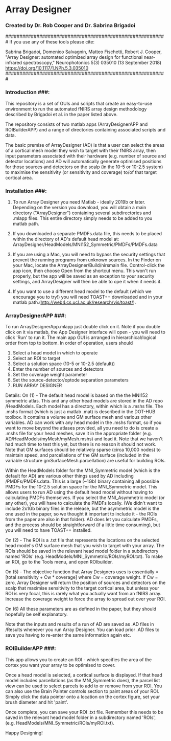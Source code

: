 # Array Designer #
### Created by Dr. Rob Cooper and Dr. Sabrina Brigadoi ###

#########################################################
If you use any of these tools please cite:

Sabrina Brigadoi, Domenico Salvagnin, Matteo Fischetti, Robert J. Cooper, "Array Designer: automated optimized array design for functional near-infrared spectroscopy," Neurophotonics 5(3) 035010 (13 September 2018) https://doi.org/10.1117/1.NPh.5.3.035010
#########################################################

### Introduction ###:
This repository is a set of GUIs and scripts that create an easy-to-use environment to run the automated fNIRS array design methodology described by Brigadoi et al. in the paper listed above.

The repository consists of two matlab apps (ArrayDesignerAPP and ROIBuilderAPP) and a range of directories containing associated scripts and data.

The basic premise of ArrayDesigner (AD) is that a user can select the areas of a cortical mesh model they wish to target with their fNIRS array, then input parameters associated with their hardware (e.g. number of source and detector locations) and AD will automatically generate optimised positions for those sources and detectors on the scalp (in the 10-5 or 10-2.5 system) to maximise the sensitivity (or sensitivity and coverage) to/of that target cortical area.

### Installation ###:

1) To run Array Designer you need Matlab - ideally 2019b or later. Depending on the version you download, you will obtain a main directory ("ArrayDesigner") containing several subdirectories and .mlapp files. This entire directory simply needs to be added to you matlab path.

2) If you downloaded a separate PMDFs.data file, this needs to be placed within the directory of AD's default head model at: ArrayDesigner/HeadModels/MNI152_Symmetric/PMDFs/PMDFs.data

3) If you are using a Mac, you will need to bypass the security settings that prevent the running programs from unknown sources. In the Finder on your Mac, locate the ArrayDesigner/Build/nirsmain file. Control-click the app icon, then choose Open from the shortcut menu. This won't run properly, but the app will be saved as an exception to your security settings, and ArrayDesigner will then be able to ope it when it needs it.

4) If you want to use a different head model to the default (which we encourage you to try!) you will need TOAST++ downloaded and in your matlab path.(http://web4.cs.ucl.ac.uk/research/vis/toast/).

### ArrayDesignerAPP ###:
To run ArrayDesignerApp.mlapp just double click on it. Note if you double click on it via matlab, the App Designer interface will open - you will need to click 'Run' to run it. The main app GUI is arranged in hierarchical/logical order from top to bottom. In order of operation, users should
1) Select a head model in which to operate
2) Select an ROI to target
3) Select a solution space (10-5 or 10-2.5 (default))
4) Enter the number of sources and detectors
5) Set the coverage weight parameter
6) Set the source-detector/optode separation parameters
7) RUN ARRAY DESIGNER

Details:
On (1) - The default head model is based on the the MNI152 symmetric atlas. This and any other head models are stored in the AD repo /HeadModels. Each model has a directory, within which is a .mshs file. The .mshs format (which is just a matlab .mat) is described in the DOT-HUB toolbox. It contains a volume and GM surface mesh and various other variables. AD can work with any head model in the .mshs format, so if you want to move beyond the atlases provided, all you need to do is create a .mshs file for your head meshes, save it in the appropriate folder (e.g. AD/HeadModels/myMesh/myMesh.mshs) and load it. Note that we haven't had much time to test this yet, but there is no reason it should not work. Note that GM surfaces should be relatively sparse (circa 10,000 nodes) to maintain speed, and parcellations of the GM surface (included in the variable structure gmSurfaceMesh.parcellation) are useful for building ROIs.

Within the HeadModels folder for the MNI_Symmetric model (which is the default for AD) are various other things used by AD including /PMDFs/PMDFs.data. This is a large (~1Gb) binary containing all possible PMDFs for the 10-2.5 solution space for the MNI_Symmetric model. This allows users to run AD using the default head model without having to calculating PMDFs themselves. If you select the MNI_Asymmetric model (or any other), you will have to calculate the PMDFs locally. (We didn't want to include 2x1Gb binary files in the release, but the asymmetric model is the one used in the paper, so we thought it important to include it - the ROIs from the paper are also in that folder). AD does let you calculate PMDFs, and the process should be straightforward (if a little time consuming), but you will need to have TOAST++ installed.

On (2) - The ROI is a .txt file that represents the locations on the selected head model's GM surface mesh that you wish to target with your array. The ROIs should be saved in the relevant head model folder in a subdirectory named 'ROIs' (e.g. HeadModels/MNI_Symmetric/ROIs/myROI.txt). To make an ROI, go to the Tools menu, and open ROIbuilder.

On (5) - The objective function that Array Designers uses is essentially = [total sensitivity + Cw * coverage] where Cw = coverage weight. If Cw = zero, Array Designer will return the position of sources and detectors on the scalp that maximise sensitivity to the target cortical area, but unless your ROI is very focal, this is rarely what you actually want from an fNIRS array. Increase the coverage weight to force the array to spread out over your ROI.

On (6) All these parameters are as defined in the paper, but they should hopefully be self explanatory.

Note that the inputs and results of a run of AD are saved as .AD files in /Results whenever you run Array Designer. You can load prior .AD files to save you having to re-enter the same information again etc.


### ROIBuilderAPP ###:
This app allows you to create an ROI - which specifies the area of the cortex you want your array to be optimised to cover.

Once a head model is selected, a cortical surface is displayed. If that head model includes parcellations (as the MNI_Symmetric does), the parcel list view can be used to select parcels to add to or remove from your ROI. You can also use the Brain Painter controls section to paint areas of your ROI. Simply click the data pointer onto a location on the cortex figure, set your brush diameter and hit 'paint'.

Once complete, you can save your ROI .txt file. Remember this needs to be saved in the relevant head model folder in a subdirectory named 'ROIs', (e.g. HeadModels/MNI_Symmetric/ROIs/myROI.txt).

Happy Designing!


